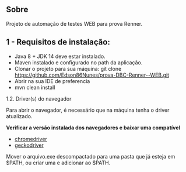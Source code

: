 ## Sobre

Projeto de automação de testes WEB para prova Renner.


## 1 - Requisitos de instalação:

 - Java 8 + JDK 14 deve estar instalado.
 - Maven instalado e configurado no path da aplicação.
 - Clonar o projeto para sua máquina: git clone https://github.com/Edson86Nunes/prova-DBC-Renner--WEB.git
 - Abrir na sua IDE de preferencia
 - mvn clean install

1.2. Driver(s) do navegador

   Para abrir o navegador, é necessário que na máquina tenha o driver atualizado.

   **Verificar a versão instalada dos navegadores e baixar uma compatível**

   - [chromedriver](https://chromedriver.chromium.org/downloads)
   - [geckodriver](https://github.com/mozilla/geckodriver/releases)

   Mover o arquivo.exe descompactado para uma pasta que já esteja em $PATH, ou criar uma e adicionar ao $PATH.







      





